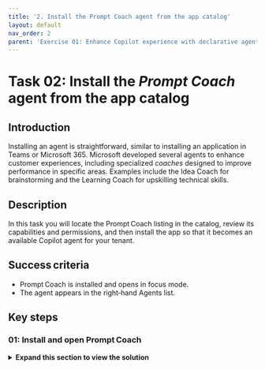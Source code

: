 ```yaml
---
title: '2. Install the Prompt Coach agent from the app catalog'
layout: default
nav_order: 2
parent: 'Exercise 01: Enhance Copilot experience with declarative agents'
---
```


# Task 02: Install the *Prompt Coach* agent from the app catalog

## Introduction
Installing an agent is straightforward, similar to installing an application in Teams or Microsoft 365. Microsoft developed several agents to enhance customer experiences, including specialized *coaches* designed to improve performance in specific areas. Examples include the Idea Coach for brainstorming and the Learning Coach for upskilling technical skills. 

## Description
In this task you will locate the Prompt Coach listing in the catalog, review its capabilities and permissions, and then install the app so that it becomes an available Copilot agent for your tenant.

## Success criteria
 - Prompt Coach is installed and opens in focus mode.
 - The agent appears in the right‑hand Agents list.

## Key steps

### 01: Install and open Prompt Coach

<details markdown="block"> 
  <summary><strong>Expand this section to view the solution</strong></summary> 

1. On the Copilot Agents page, explore and review the following agents to gain a better understanding of the capabilities of these specialized coaches:

    - **Idea Coach**
    - **Learning Coach**

    ![mhxhi4er.jpg](../../media/c)

1. Find and select the **Prompt Coach** agent.

1. Review the tabs and information and then select **Add** to install the agent. 

    {: .note }
    > Within seconds, the agent will be added. You'll then see an Open in Copilot button, which launches the Copilot experience in focus mode, centered specifically on the agent you just installed.

1. Once the agent us is successfully added, select **Open with Copilot**. 

    ![m9a4q980.jpg](../../media/m9a4q980.jpg) 

1. Notice the title, suggested prompts, and the agents list. 

    ![3a.jpg](../../media/3a.jpg)

1. In the right pane of Copilot, you can view a list of all available agents. To use an agent, select one, such as **Prompt Coach**, to enter the focused experience.

    {: .important }
    > In this mode, the Copilot UI is replaced with the agent's logo, name, and specific prompt starters that you can use. From this point, all interactions will be managed by the agent. For example, if you ask, *Help me generate a prompt to be used in Copilot* the agent will utilize its predefined instructions, knowledge, and actions to provide a tailored response.

1. The agent can be managed from the rightmost pane. Hover over the agent to reveal the pin and the ellipsis (...):

    - Pin: Allows you to pin the agent, making it readily accessible in the list of available agents.
    - Ellipsis (...): Provides options such as uninstalling the agent to remove it.

    ![e5wfzs25.jpg](../../media/e5wfzs25.jpg)

 </details>